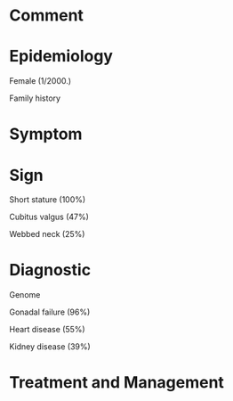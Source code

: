 # Comment

# Epidemiology

Female
(1/2000.)

Family history

# Symptom

# Sign

Short stature
(100%)

Cubitus valgus
(47%)

Webbed neck
(25%)

# Diagnostic

Genome

Gonadal failure
(96%)

Heart disease
(55%)

Kidney disease
(39%)

# Treatment and Management
